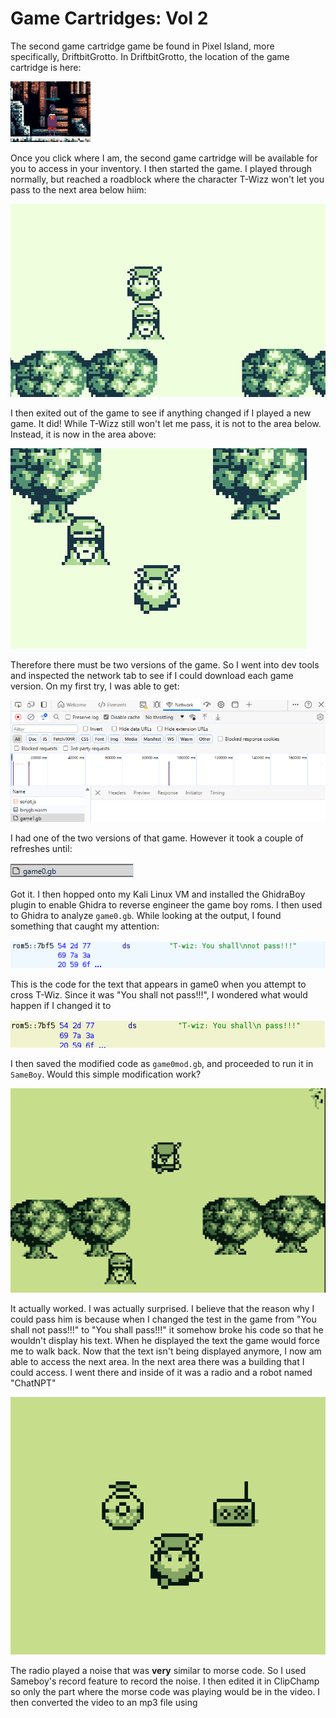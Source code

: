 # Game Cartridges: Vol 2
The second game cartridge game be found in Pixel Island, more specifically, DriftbitGrotto. In DriftbitGrotto, the location of the game cartridge is here:

![](../images/Game-Cartridges-Vol-2-part-1.png)

Once you click where I am, the second game cartridge will be available for you to access in your inventory. I then started the game. I played through normally, but reached a roadblock where the character T-Wizz won't let you pass to the next area below hiim:

![](../images/Game-Cartridges-Vol-2-part-2.png)

I then exited out of the game to see if anything changed if I played a new game. It did! While T-Wizz still won't let me pass, it is not to the area below. Instead, it is now in the area above:

![](../images/Game-Cartridges-Vol-2-part-3.png)

Therefore there must be two versions of the game. So I went into dev tools and inspected the network tab to see if I could download each game version. On my first try, I was able to get:

![](../images/Game-Cartridges-Vol-2-part-4.png)

I had one of the two versions of that game. However it took a couple of refreshes until:

![](../images/Game-Cartridges-Vol-2-part-5.png)

Got it. I then hopped onto my Kali Linux VM and installed the GhidraBoy plugin to enable Ghidra to reverse engineer the game boy roms. I then used to Ghidra to analyze `game0.gb`. While looking at the output, I found something that caught my attention:

![](../images/Game-Cartridges-Vol-2-part-6.png)

This is the code for the text that appears in game0 when you attempt to cross T-Wiz. Since it was "You shall not pass!!!", I wondered what would happen if I changed it to 

![](../images/Game-Cartridges-Vol-2-part-7.png)

I then saved the modified code as `game0mod.gb`, and proceeded to run it in `SameBoy`. Would this simple modification work?

![](../images/Game-Cartridges-Vol-2-part-8.png)

It actually worked. I was actually surprised. I believe that the reason why I could pass him is because when I changed the test in the game from "You shall not pass!!!" to "You shall pass!!!" it somehow broke his code so that he wouldn't display his text. When he displayed the text the game would force me to walk back. Now that the text isn't being displayed anymore, I now am able to access the next area. In the next area there was a building that I could access. I went there and inside of it was a radio and a robot named "ChatNPT"

![](../images/Game-Cartridges-Vol-2-part-9.png)

The radio played a noise that was **very** similar to morse code. So I used Sameboy's record feature to record the noise. I then edited it in ClipChamp so only the part where the morse code was playing would be in the video. I then converted the video to an mp3 file using

